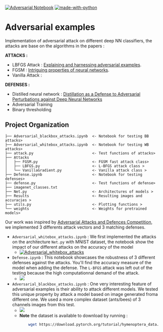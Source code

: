 [![Adversarial Notebook](https://colab.research.google.com/assets/colab-badge.svg)](https://colab.research.google.com/drive/1z5b1yvpLm7zaBK0Oz4otqQ3zWDyPlM42?usp=sharing) [![made-with-python](https://img.shields.io/badge/Made%20with-Python-1f425f.svg)](https://www.python.org/)



# Adversarial examples

Implementation of adversarial attack on different deep NN classifiers, the attacks are base on the algorithms in the papers :

**ATTACKS :**
* LBFGS Attack : [Explaining and harnessing adversarial examples](https://arxiv.org/pdf/1412.6572v3.pdf).
* FGSM : [Intriguing properties of neural networks](https://arxiv.org/abs/1312.6199).
* Vanilla Attack :  



**DEFENSES :**
* Distilled neural network : [Distillation as a Defense to Adversarial
Perturbations against Deep Neural Networks](https://arxiv.org/pdf/1511.04508.pdf)
* Adversarial Training
* Binary thresholding 

 
Project Organization
-----------------------

    ├── Adversarial_blackbox_attacks.ipynb  <- Notebook for testing BB attacks>
    ├── Adversarial_whitebox_attacks.ipynb  <- Notebook for testing WB attacks>
    ├── attack.py                           <- Test functions of attacks>
    ├── Attacks                             
    │   ├── FGSM.py                         <- FGSM fast attack class>
    │   ├── LBFGS.py                        <- L-BFGS attack class >
    │   └── VanillaGradient.py              <- Vanilla attack class >      
    ├── Defense.ipynb                       <- Notebook for testing defenses>
    ├── defense.py                          <- Test functions of defense>
    ├── imagenet_classes.txt
    ├── Net.py                              <- Architectures of models >
    ├── Results                             <- Resulting images and accuracies >
    ├── utils.py                            <- Plotting functions >
    └── weights                             <- Weights for pretrained models>




Our work was inspired by [Adversarial Attacks and Defences Competition](https://arxiv.org/pdf/1804.00097.pdf), we implemented 3 differents attack vectors and 3 matching defenses.  

- `Adversarial_whitebox_attacks.ipynb`  : We first implemented the attacks on the architecture `Net.py` with MNIST dataset, the notebook show the impact of our different attacks  on the accuracy of the model
    - [![Adversarial_whitebox_attacks](https://colab.research.google.com/assets/colab-badge.svg)](https://colab.research.google.com/drive/1J86NJTDyyAZq4Y6zR7__n5ACw4OMWAdf?usp=sharing) 
- `Defense.ipynb` : This notebook showcases the robustness of 3 different defenses against the attacks. You'll find the accuracy measure of the model when adding the defense. The `L-BFGS` attack was left out of the testing because the high computationnal demand of the attack.
    - [![](https://colab.research.google.com/assets/colab-badge.svg)](https://colab.research.google.com/drive/1CVC08o4i0GKCbZzjH5MexZKsNp_Vd8mD?usp=sharing)
- `Adversarial_blackbox_attacks.ipynb` :  One very interesting feature of adversarial examples is their ability to attack different models. We tested this unique property by attack a model based on image generated froma  different one. We used a more complex dataset (ants/bees) of 3 channels images  from this test. 
    - [![](https://colab.research.google.com/assets/colab-badge.svg)](https://colab.research.google.com/drive/1z5b1yvpLm7zaBK0Oz4otqQ3zWDyPlM42?usp=sharing) 
    - **Note** the dataset is available to download by running :
        ```bash 
            wget https://download.pytorch.org/tutorial/hymenoptera_data.zip
        ```